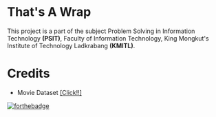 # That's A Wrap
This project is a part of the subject Problem Solving in Information Technology **(PSIT)**, Faculty of Information Technology, King Mongkut's Institute of Technology Ladkrabang **(KMITL)**.

# Credits
 - Movie Dataset [[Click!!]](https://www.kaggle.com/rounakbanik/the-movies-dataset)

[![forthebadge](https://forthebadge.com/images/badges/made-with-python.svg)](https://forthebadge.com)

